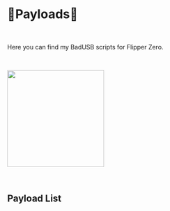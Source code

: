 <h1>🎩Payloads🎩</h1>

</BR>

Here you can find my BadUSB scripts for Flipper Zero.

</BR>

<p>
  <img src="https://raw.githubusercontent.com/JonnyBanana/HTML-Fork-Bomb.github.io/master/img/61l9sMFJ7pL._SX425_.jpg" width="222">
</p>

</BR>


<h2>Payload List</h2>

</BR>
